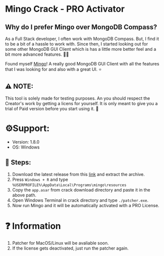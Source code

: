 # Mingo Crack - PRO Activator

## Why do I prefer Mingo over MongoDB Compass?
As a Full Stack developer, I often work with MongoDB Compass. But, I find it to be a bit of a hassle to work with. Since then, I started looking out for some other MongoDB GUI Client which is has a little more better feel and a bit more advanced features. 🤷‍♂️

Found myself [Mingo](https://mingo.io)! A really good MongoDB GUI Client with all the features that I was looking for and also with a great UI. ⭐

## ⚠️ NOTE:
This tool is solely made for testing purposes. An you should respect the Creator's work by getting a licens for yourself. It is only meant to give you a trial of Paid version before you start using it. 🙂

# ⚙️Support:
- Version: 1.8.0
- OS: Windows

## 📑 Steps: 
1. Download the latest release from this [link]() and extract the archive.
2. Press `Windows + R` and type `%USERPROFILE%\AppData\Local\Programs\mingo\resources`
3. Copy the `app.asar` from crack download directory and paste it in the above path.
4. Open Windows Terminal in crack directory and type `./patcher.exe`.
5. Now run Mingo and it will be automatically activated with a PRO License.

# ❓ Information
1. Patcher for MacOS/Linux will be avaliable soon.
2. If the license gets deactivated, just run the patcher again.